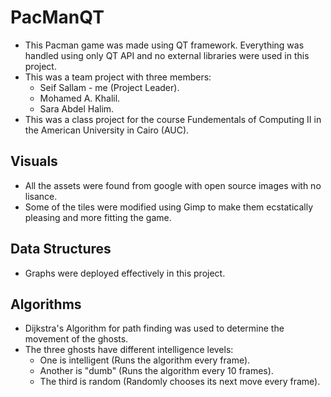 # PacManQT
+ This Pacman game was made using QT framework. Everything was handled using only QT API and no external libraries were used in this project.
+ This was a team project with three members:
    * Seif Sallam - me (Project Leader).
    * Mohamed A. Khalil.
    * Sara Abdel Halim.
+ This was a class project for the course Fundementals of Computing II in the American University in Cairo (AUC).
## Visuals
+ All the assets were found from google with open source images with no lisance.
+ Some of the tiles were modified using Gimp to make them ecstatically pleasing and more fitting the game.

## Data Structures
+ Graphs were deployed effectively in this project.

## Algorithms
+ Dijkstra's Algorithm for path finding was used to determine the movement of the ghosts.
+ The three ghosts have different intelligence levels: 
    * One is intelligent (Runs the algorithm every frame).
    * Another is "dumb" (Runs the algorithm every 10 frames).
    * The third is random (Randomly chooses its next move every frame).
